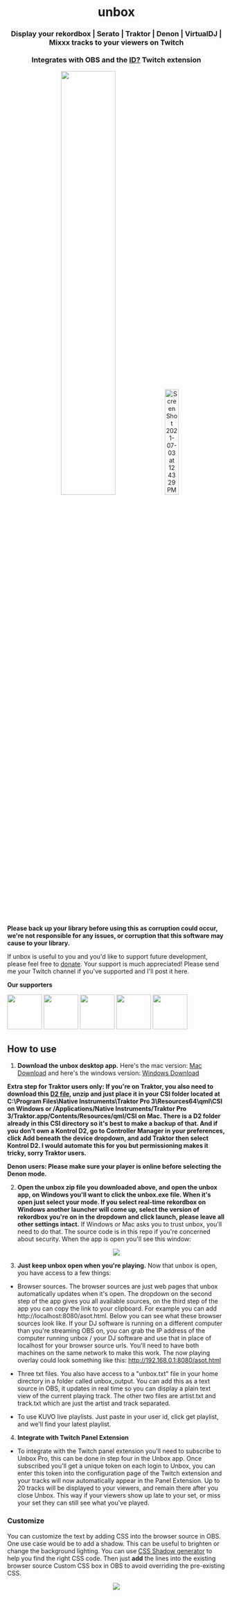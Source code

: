 <h1 align="center">unbox</h1>

<h3 align="center">
 Display your rekordbox | Serato | Traktor | Denon | VirtualDJ | Mixxx tracks to your viewers on Twitch<br><br>Integrates with OBS and the <a href="https://dashboard.twitch.tv/extensions/8zta7n4h8nuf47x2leo161amjvq44d-0.0.8">ID?</a> Twitch extension <br>
</h3>
<p align="center">
  <img  style="width: 50%; height: 50%" src="https://user-images.githubusercontent.com/17460309/132113955-90231c26-057f-4505-b26a-79fe19bc0b5f.gif" />
 <img style="width: 25%; height: 25%"  alt="Screen Shot 2021-07-03 at 12 43 29 PM" src="https://user-images.githubusercontent.com/17460309/124365356-47eeb580-dbfc-11eb-950f-8b73fb03e7dd.png">
</p>

**Please back up your library before using this as corruption could occur, we're not responsible for any issues, or corruption that this software may cause to your library.**

If unbox is useful to you and you'd like to support future development, please feel free to [donate](https://paypal.me/erikrichardlarson?locale.x=en_US). Your support is much appreciated! Please send me your Twitch channel if you've supported and I'll post it here. 

**Our supporters**

<p float="left">

<a href="https://www.twitch.tv/djaramistv"> <img src="https://static-cdn.jtvnw.net/jtv_user_pictures/93f54a41-ec11-459a-885f-bb5ce4550aa9-profile_image-300x300.png" data-canonical-src="https://static-cdn.jtvnw.net/jtv_user_pictures/93f54a41-ec11-459a-885f-bb5ce4550aa9-profile_image-300x300.png" width="80" height="80" /></a>
  <a href="https://www.twitch.tv/reorderdj"> <img src="https://static-cdn.jtvnw.net/jtv_user_pictures/7716d257-49e5-41ec-8404-2a4883507b2a-profile_image-70x70.png" data-canonical-src="https://static-cdn.jtvnw.net/jtv_user_pictures/7716d257-49e5-41ec-8404-2a4883507b2a-profile_image-70x70.png" width="80" height="80" /></a>
  <a href="https://www.twitch.tv/hybrid_blak/"> <img src="https://static-cdn.jtvnw.net/jtv_user_pictures/5596fc47-d7aa-4082-ae88-b4cc07ceb032-profile_image-300x300.png" data-canonical-src="https://static-cdn.jtvnw.net/jtv_user_pictures/5596fc47-d7aa-4082-ae88-b4cc07ceb032-profile_image-300x300.png" width="80" height="80" /></a>
 <a href="https://www.twitch.tv/djrexy"> <img src="https://static-cdn.jtvnw.net/jtv_user_pictures/djrexy-profile_image-de773f4e44dcdeca-70x70.jpeg" data-canonical-src="https://static-cdn.jtvnw.net/jtv_user_pictures/djrexy-profile_image-de773f4e44dcdeca-70x70.jpeg" width="80" height="80" /></a>
 <a href="https://www.twitch.tv/eddieselnyc"> <img src="https://static-cdn.jtvnw.net/jtv_user_pictures/4a8de8cf-13c7-4c41-880f-25bac2620470-profile_image-70x70.png" data-canonical-src="https://static-cdn.jtvnw.net/jtv_user_pictures/4a8de8cf-13c7-4c41-880f-25bac2620470-profile_image-70x70.png" width="80" height="80" /></a>
</p>

## How to use
1. **Download the unbox desktop app.** Here's the mac version: [Mac Download](https://github.com/erikrichardlarson/unbox/releases/download/9.0/unbox_mac.zip) and here's the windows version: [Windows Download](https://github.com/erikrichardlarson/unbox/releases/download/10.1/unbox_windows.zip) 

**Extra step for Traktor users only: If you're on Traktor, you also need to download this [D2 file](https://github.com/erikrichardlarson/unbox/releases/download/7.0/D2.zip), unzip and just place it in your CSI folder located at C:\Program Files\Native Instruments\Traktor Pro 3\Resources64\qml\CSI on Windows or /Applications/Native Instruments/Traktor Pro 3/Traktor.app/Contents/Resources/qml/CSI on Mac. There is a D2 folder already in this CSI directory so it's best to make a backup of that. And if you don't own a Kontrol D2, go to Controller Manager in your preferences, click Add beneath the device dropdown, and add Traktor then select Kontrol D2. I would automate this for you but permissioning makes it tricky, sorry Traktor users.**

**Denon users: Please make sure your player is online before selecting the Denon mode.**

2. **Open the unbox zip file you downloaded above, and open the unbox app, on Windows you'll want to click the unbox.exe file. When it's open just select your mode. If you select real-time rekordbox on Windows another launcher will come up, select the version of rekordbox you're on in the dropdown and click launch, please leave all other settings intact.** If Windows or Mac asks you to trust unbox, you'll need to do that. The source code is in this repo if you're concerned about security. When the app is open you'll see this window:  
<p align="center">
<img src="https://media.discordapp.net/attachments/790269915444805656/842113372522676274/Screen_Shot_2021-05-12_at_11.57.24_AM.png?width=614&height=614" data-canonical-src="https://media.discordapp.net/attachments/790269915444805656/842113372522676274/Screen_Shot_2021-05-12_at_11.57.24_AM.png?width=614&height=614" />
</p>

3. **Just keep unbox open when you're playing.** Now that unbox is open, you have access to a few things:  

*  Browser sources. The browser sources are just web pages that unbox automatically updates when it's open. The dropdown on the second step of the app gives you all available sources, on the third step of the app you can copy the link to your clipboard. For example you can add http://localhost:8080/asot.html. Below you can see what these browser sources look like. If your DJ software is running on a different computer than you're streaming OBS on, you can grab the IP address of the computer running unbox / your DJ software and use that in place of localhost for your browser source urls. You'll need to have both machines on the same network to make this work. The now playing overlay could look something like this: http://192.168.0.1:8080/asot.html
 
*  Three txt files. You also have access to a "unbox.txt" file in your home directory in a folder called unbox_output. You can add this as a text source in OBS, it updates in real time so you can display a plain text view of the current playing track. The other two files are artist.txt and track.txt which are just the artist and track separated. 

*  To use KUVO live playlists. Just paste in your user id, click get playlist, and we'll find your latest playlist.

4. **Integrate with Twitch Panel Extension**

* To integrate with the Twitch panel extension you'll need to subscribe to Unbox Pro, this can be done in step four in the Unbox app. Once subscribed you'll get a unique token on each login to Unbox, you can enter this token into the configuration page of the Twitch extension and your tracks will now automatically appear in the Panel Extension. Up to 20 tracks will be displayed to your viewers, and remain there after you close Unbox. This way if your viewers show up late to your set, or miss your set they can still see what you've played. 

### Customize

You can customize the text by adding CSS into the browser source in OBS. One use case would be to add a shadow. This can be useful to brighten or change the background lighting.
You can use [CSS Shadow generator](https://html-css-js.com/css/generator/text-shadow/) to help you find the right CSS code. Then just **add** the lines into the existing browser source Custom CSS box in OBS to avoid overriding the pre-existing CSS.

<p align="center">
 <img src="images/shadow.jpg?raw=true" />
</p>

